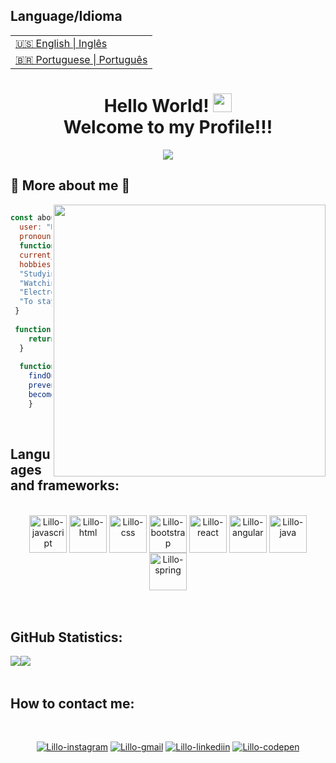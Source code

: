 <table>
      <h2>Language/Idioma</h2>
  <tr>
    <td>
      <a href="README.md">🇺🇸 English | Inglês
    </td>
  </tr>
  <tr>
    <td>
      <a href="readme_pt-br.md">🇧🇷 Portuguese | Português
    </td>
  </tr>
</table>

<h1 align="center">
  Hello World!
  <img 
    src="https://raw.githubusercontent.com/iampavangandhi/iampavangandhi/master/gifs/Hi.gif"
    width="30px">
  <br />
  Welcome to my Profile!!!
</h1>

<p align=center>
<img src= "https://readme-typing-svg.herokuapp.com?font=Press+Start+2P&color=%235A0C5A&size=24&duration=6420&center=true&vCenter=true&width=999&height=99&lines=My+name+is+Danillo+Silva;I+am+Junior+Full-Stack+Web+Developer;I+like+to+create%2C+adapt+and+reformulate"/>
<p>

## :space_invader: More about me :space_invader:

<img align="right" width="435" height="435" src="https://i.imgur.com/sgQqwqS.gif" />	
	
```javascript
 
const aboutMe = {
  user: "Danillo Silva",
  pronouns: "He" | "His",
  function: "full-stack",
  current_education: "Generation Brazil",
  hobbies: [
  "Studying",
  "Watching (animes, series and movies)",
  "Electronic games",
  "To stay up all night chasing that ONE '; '!..." ]
 }
 
 function getCurrentCity() {
	return Paulista-PE_Brazil
  }
  
  function Ambitions() {
	findOutWhy42IsTheAnswerToEverything()
	preventSkyNetCreation()
	becomeImmortal()
	}
 ```
</br>

## Languages and frameworks:

<div align="center"><br>
<img align="center" alt="Lillo-javascript" height="60" width="60" src="https://i.imgur.com/yYs9AbD.png">
<!-- <img align="center" alt="Lillo-typescript" height="40" width="50" src="https://cdn.jsdelivr.net/gh/devicons/devicon/icons/typescript/typescript-original.svg" /> -->
<img align="center" alt="Lillo-html" height="60" width="60" src="https://i.imgur.com/meokl5Y.png">
<img align="center" alt="Lillo-css" height="60" width="60" src="https://i.imgur.com/ku8Fufv.png">
<img align="center" alt="Lillo-bootstrap" height="60" width="60" src="https://i.imgur.com/ZeX4O69.png"/>
<img align="center" alt="Lillo-react" height="60" width="60" src="https://i.imgur.com/D33dVDi.png" />
<img align="center" alt="Lillo-angular" height="60" width="60" src="https://i.imgur.com/VwWLPog.png" />


  <!--   <img align="center" alt="Lillo-python" height="40" width="50" src="https://raw.githubusercontent.com/devicons/devicon/master/icons/python/python-original.svg"> -->
  <img align="center" alt="Lillo-java" height="60" width="60" src="https://i.imgur.com/QsBzocU.png" />
  <img align="center" alt="Lillo-spring" height="60" width="60" src="https://i.imgur.com/R6UPprG.png"/>
<!--   <img align="center" alt="Lillo-mysql" height="40" width="50" src="https://cdn.jsdelivr.net/gh/devicons/devicon/icons/mysql/mysql-original.svg"/>
  <img align="center" alt="Lillo-git" height="40" width="50" src="https://cdn.jsdelivr.net/gh/devicons/devicon/icons/git/git-original.svg" />
  <img align="center" alt="Lillo-github" height="40" width="50" src="https://cdn.jsdelivr.net/gh/devicons/devicon/icons/github/github-original.svg" /> -->
</div>

  </br>
  </br>
  
## GitHub Statistics:

<div align="center">
  <div style="display: flex; align-items: flex-start;">
    <img align="center" src="https://github-readme-stats.vercel.app/api/top-langs/?username=Lillow&bg_color=350066&title_color=901490&text_color=f8c9f8&hide_border=true&locale=en" />
	</br>
    <img align="center"  src="https://github-readme-stats.vercel.app/api?username=Lillow&bg_color=350066&title_color=901490&text_color=f8c9f8&hide_border=true&show_icons=true&icon_color=901490&locale=en" />
  </div>
</div>

</br>

## How to contact me:

<div align="center"><br>

  <a href="https://www.instagram.com/danillordm19/" rel = "noopener"><img alt="Lillo-instagram" src="https://img.shields.io/badge/Instagram-A215A2?style=for-the-badge&logo=instagram&logoColor=white"></a>
  <a href = "mailto:danillordm@gmail.com"><img alt="Lillo-gmail" src="https://img.shields.io/badge/-Gmail-350066?style=for-the-badge&logo=gmail&logoColor=white"></a>
  <a href="https://www.linkedin.com/in/danillo-silva-b861a393/"><img alt="Lillo-linkediin" src="https://img.shields.io/badge/-LinkedIn-A215A2?style=for-the-badge&logo=linkedin&logoColor=white"></a>
  <a href="https://codepen.io/lillo42/pens/public"><img alt="Lillo-codepen" src="https://img.shields.io/badge/Codepen-350066?style=for-the-badge&logo=codepen&logoColor=white%22%20/%3E](https://codepen.io/thicode"></a>

</div>
